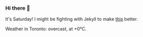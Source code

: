 ### Hi there :wave:

It's Saturday! I might be fighting with Jekyll to make [this](https://swissclubto.github.io) better.

Weather in Toronto: overcast, at +0°C.
